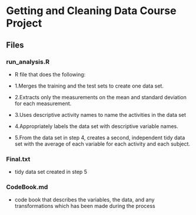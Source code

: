 # Getting and Cleaning Data Course Project
## Files
### run_analysis.R
* R file that does the following:

* 1.Merges the training and the test sets to create one data set.
* 2.Extracts only the measurements on the mean and standard deviation for each measurement.
* 3.Uses descriptive activity names to name the activities in the data set
* 4.Appropriately labels the data set with descriptive variable names.
* 5.From the data set in step 4, creates a second, independent tidy data set with the average of each variable for each activity and each subject.

### Final.txt
* tidy data set created in step 5

### CodeBook.md
* code book that describes the variables, the data, and any transformations which has been made during the process
